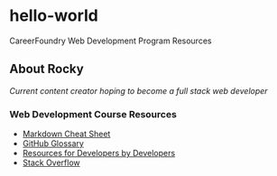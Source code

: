 # hello-world
CareerFoundry Web Development Program Resources
## About Rocky
*Current content creator hoping to become a full stack web developer*
### Web Development Course Resources
- [Markdown Cheat Sheet](https://www.example.com](https://www.markdownguide.org/cheat-sheet/)https://www.markdownguide.org/cheat-sheet/)
- [GitHub Glossary](https://docs.github.com/en/get-started/quickstart/github-glossary)
- [Resources for Developers by Developers](https://developer.mozilla.org/en-US/)
- [Stack Overflow](https://stackoverflow.com/questions)
